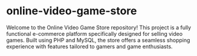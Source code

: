 # online-video-game-store
Welcome to the Online Video Game Store repository! This project is a fully functional e-commerce platform specifically designed for selling video games. Built using PHP and MySQL, the store offers a seamless shopping experience with features tailored to gamers and game enthusiasts.
